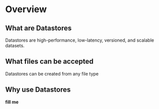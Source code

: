 # Overview

## What are Datastores

Datastores are high-performance, low-latency, versioned, and scalable datasets.

## What files can be accepted
Datastores can be created from any file type

## Why use Datastores
**fill me**
